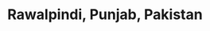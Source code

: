 ---
title: Rawalpindi, Punjab, Pakistan
url: /rawalpindi-punjab-pakistan/
latitude: 33.584
longitude: 73.073
---